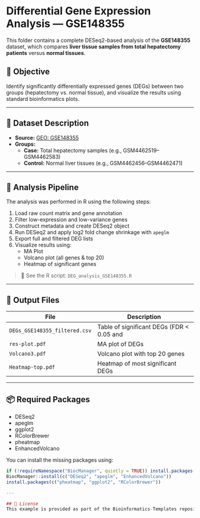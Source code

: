# Differential Gene Expression Analysis — GSE148355

This folder contains a complete DESeq2-based analysis of the **GSE148355** dataset, which compares **liver tissue samples from total hepatectomy patients** versus **normal tissues**.

## 📌 Objective

Identify significantly differentially expressed genes (DEGs) between two groups (hepatectomy vs. normal tissue), and visualize the results using standard bioinformatics plots.

---

## 🧬 Dataset Description

- **Source:** [GEO: GSE148355](https://www.ncbi.nlm.nih.gov/geo/query/acc.cgi?acc=GSE148355)  
- **Groups:**
  - **Case:** Total hepatectomy samples (e.g., GSM4462519–GSM4462583)
  - **Control:** Normal liver tissues (e.g., GSM4462456–GSM4462471)

---

## 🧪 Analysis Pipeline

The analysis was performed in R using the following steps:

1. Load raw count matrix and gene annotation
2. Filter low-expression and low-variance genes
3. Construct metadata and create DESeq2 object
4. Run DESeq2 and apply log2 fold change shrinkage with `apeglm`
5. Export full and filtered DEG lists
6. Visualize results using:
   - MA Plot
   - Volcano plot (all genes & top 20)
   - Heatmap of significant genes

> 📂 See the R script: `DEG_analysis_GSE148355.R`

---

## 📁 Output Files

| File | Description |
|------|-------------|
| `DEGs_GSE148355_filtered.csv` | Table of significant DEGs (FDR < 0.05 and |log2FC| > 1) |
| `res-plot.pdf`                | MA plot of DEGs |
| `Volcano3.pdf`               | Volcano plot with top 20 genes |
| `Heatmap-top.pdf`           | Heatmap of most significant DEGs |

---

## 📦 Required Packages

- DESeq2
- apeglm
- ggplot2
- RColorBrewer
- pheatmap
- EnhancedVolcano

You can install the missing packages using:

```r
if (!requireNamespace("BiocManager", quietly = TRUE)) install.packages("BiocManager")
BiocManager::install(c("DESeq2", "apeglm", "EnhancedVolcano"))
install.packages(c("pheatmap", "ggplot2", "RColorBrewer"))

---

## 📘 License
This example is provided as part of the Bioinformatics-Templates repository under the MIT License.



